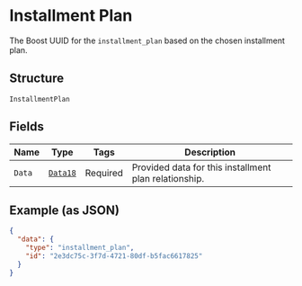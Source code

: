 
# Installment Plan

The Boost UUID for the `installment_plan` based on the chosen installment plan.

## Structure

`InstallmentPlan`

## Fields

| Name | Type | Tags | Description |
|  --- | --- | --- | --- |
| `Data` | [`Data18`](../../doc/models/data-18.md) | Required | Provided data for this installment plan relationship. |

## Example (as JSON)

```json
{
  "data": {
    "type": "installment_plan",
    "id": "2e3dc75c-3f7d-4721-80df-b5fac6617825"
  }
}
```

